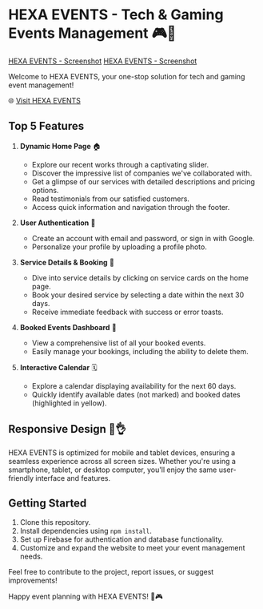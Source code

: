# HEXA EVENTS - Tech & Gaming Events Management 🎮🎉

[HEXA EVENTS - Screenshot](https://i.ibb.co/xXdzbJp/assignment-9-project-showcase.png)
[HEXA EVENTS - Screenshot](https://i.ibb.co/xmbDNMX/assignment-9-project-showcase-2.png)

Welcome to HEXA EVENTS, your one-stop solution for tech and gaming event management!

🌐 [Visit HEXA EVENTS](https://tech-and-gaming-events.web.app/)

## Top 5 Features

1. **Dynamic Home Page** 🏠

   - Explore our recent works through a captivating slider.
   - Discover the impressive list of companies we've collaborated with.
   - Get a glimpse of our services with detailed descriptions and pricing options.
   - Read testimonials from our satisfied customers.
   - Access quick information and navigation through the footer.

2. **User Authentication** 🔐

   - Create an account with email and password, or sign in with Google.
   - Personalize your profile by uploading a profile photo.

3. **Service Details & Booking** 📅

   - Dive into service details by clicking on service cards on the home page.
   - Book your desired service by selecting a date within the next 30 days.
   - Receive immediate feedback with success or error toasts.

4. **Booked Events Dashboard** 📆

   - View a comprehensive list of all your booked events.
   - Easily manage your bookings, including the ability to delete them.

5. **Interactive Calendar** 🗓️
   - Explore a calendar displaying availability for the next 60 days.
   - Quickly identify available dates (not marked) and booked dates (highlighted in yellow).

## Responsive Design 📱👌

HEXA EVENTS is optimized for mobile and tablet devices, ensuring a seamless experience across all screen sizes. Whether you're using a smartphone, tablet, or desktop computer, you'll enjoy the same user-friendly interface and features.

## Getting Started

1. Clone this repository.
2. Install dependencies using `npm install`.
3. Set up Firebase for authentication and database functionality.
4. Customize and expand the website to meet your event management needs.

Feel free to contribute to the project, report issues, or suggest improvements!

Happy event planning with HEXA EVENTS! 🚀🎮
